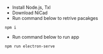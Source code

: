 * Install Node.js, Txl
* Download NiCad
* Run command below to retrive pacakges
```
npm i
```
* Run command below to run app
```
npm run electron-serve
```
